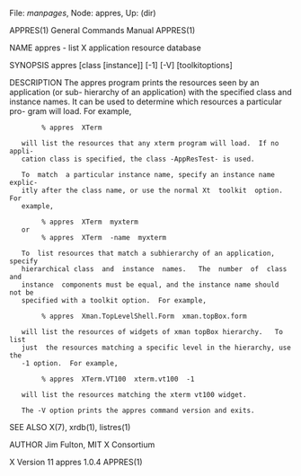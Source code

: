 File: *manpages*,  Node: appres,  Up: (dir)

APPRES(1)                   General Commands Manual                  APPRES(1)



NAME
       appres - list X application resource database

SYNOPSIS
       appres [class [instance]] [-1] [-V] [toolkitoptions]

DESCRIPTION
       The appres program prints the resources seen by an application (or sub-
       hierarchy of an application) with  the  specified  class  and  instance
       names.   It  can be used to determine which resources a particular pro-
       gram will load.  For example,

            % appres  XTerm

       will list the resources that any xterm program will load.  If no appli-
       cation class is specified, the class -AppResTest- is used.

       To  match  a particular instance name, specify an instance name explic-
       itly after the class name, or use the normal Xt  toolkit  option.   For
       example,

            % appres  XTerm  myxterm
       or
            % appres  XTerm  -name  myxterm

       To  list resources that match a subhierarchy of an application, specify
       hierarchical class  and  instance  names.   The  number  of  class  and
       instance  components must be equal, and the instance name should not be
       specified with a toolkit option.  For example,

            % appres  Xman.TopLevelShell.Form  xman.topBox.form

       will list the resources of widgets of xman topBox hierarchy.   To  list
       just  the resources matching a specific level in the hierarchy, use the
       -1 option.  For example,

            % appres  XTerm.VT100  xterm.vt100  -1

       will list the resources matching the xterm vt100 widget.

       The -V option prints the appres command version and exits.

SEE ALSO
       X(7), xrdb(1), listres(1)

AUTHOR
       Jim Fulton, MIT X Consortium



X Version 11                     appres 1.0.4                        APPRES(1)
